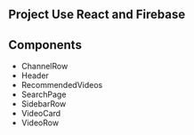 ## Project Use React and Firebase

## Components

- ChannelRow
- Header
- RecommendedVideos
- SearchPage
- SidebarRow
- VideoCard
- VideoRow
